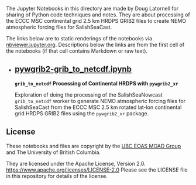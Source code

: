 The Jupyter Notebooks in this directory are made by
Doug Latornell for sharing of Python code techniques
and notes.
They are about processing of the ECCC MSC continental grid 2.5 km HRDPS GRIB2 files
to create NEMO atmospheric forcing files for SalishSeaCast.

The links below are to static renderings of the notebooks via
[nbviewer.jupyter.org](https://nbviewer.org/).
Descriptions below the links are from the first cell of the notebooks
(if that cell contains Markdown or raw text).

* ## [pywgrib2-grib_to_netcdf.ipynb](https://nbviewer.org/github/SalishSeaCast/analysis-doug/blob/main/notebooks/continental-HRDPS/pywgrib2-grib_to_netcdf.ipynb)  
    
    **`grib_to_netcdf` Processing of Continental HRDPS with `pywgrib2_xr`**
    
    Exploration of doing the processing of the SalishSeaNowcast `grib_to_netcdf` worker
    to generate NEMO atmospheric forcing files for SalishSeaCast from the
    ECCC MSC 2.5 km rotated lat-lon continental grid HRDPS GRIB2 files using the `pywgrib2_xr` package.


## License

These notebooks and files are copyright by the
[UBC EOAS MOAD Group](https://github.com/UBC-MOAD/docs/blob/master/CONTRIBUTORS.rst)
and The University of British Columbia.

They are licensed under the Apache License, Version 2.0.
https://www.apache.org/licenses/LICENSE-2.0
Please see the LICENSE file in this repository for details of the license.
